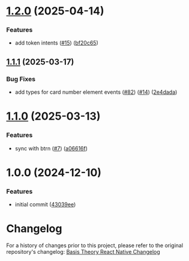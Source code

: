 # [1.2.0](https://github.com/Basis-Theory/react-native-elements/compare/v1.1.1...v1.2.0) (2025-04-14)


### Features

* add token intents ([#15](https://github.com/Basis-Theory/react-native-elements/issues/15)) ([bf20c65](https://github.com/Basis-Theory/react-native-elements/commit/bf20c65278304f7a90949e500d400a5d84e05ae4))

## [1.1.1](https://github.com/Basis-Theory/react-native-elements/compare/v1.1.0...v1.1.1) (2025-03-17)


### Bug Fixes

* add types for card number element events ([#82](https://github.com/Basis-Theory/react-native-elements/issues/82)) ([#14](https://github.com/Basis-Theory/react-native-elements/issues/14)) ([2e4dada](https://github.com/Basis-Theory/react-native-elements/commit/2e4dadab393fe8d398bf437f3f2f6680429205a4))

# [1.1.0](https://github.com/Basis-Theory/react-native-elements/compare/v1.0.0...v1.1.0) (2025-03-13)


### Features

* sync with btrn ([#7](https://github.com/Basis-Theory/react-native-elements/issues/7)) ([a06616f](https://github.com/Basis-Theory/react-native-elements/commit/a06616f0e2a2e3310cb86136be47e23cc22dff4b))

# 1.0.0 (2024-12-10)


### Features

* initial commit ([43039ee](https://github.com/Basis-Theory/react-native-elements/commit/43039ee5381d02a776c563e50a3e3d34f8f01b1b))

# Changelog

For a history of changes prior to this project, please refer to the original repository's changelog:
[Basis Theory React Native Changelog](https://github.com/Basis-Theory/basis-theory-react-native/blob/master/CHANGELOG.md)

